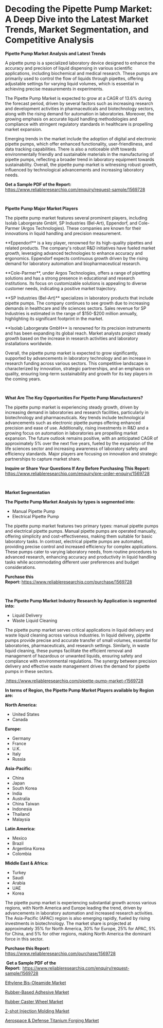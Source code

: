 <p><h1>Decoding the Pipette Pump Market: A Deep Dive into the Latest Market Trends, Market Segmentation, and Competitive Analysis</h1></p><p><strong>Pipette Pump Market Analysis and Latest Trends</strong></p>
<p><p>A pipette pump is a specialized laboratory device designed to enhance the accuracy and precision of liquid dispensing in various scientific applications, including biochemical and medical research. These pumps are primarily used to control the flow of liquids through pipettes, offering adjustable settings for varying liquid volumes, which is essential in achieving precise measurements in experiments.</p><p>The Pipette Pump Market is expected to grow at a CAGR of 13.6% during the forecast period, driven by several factors such as increasing research and development activities in pharmaceuticals and biotechnology sectors, along with the rising demand for automation in laboratories. Moreover, the growing emphasis on accurate liquid handling methodologies and compliance with stringent regulatory standards in healthcare is propelling market expansion. </p><p>Emerging trends in the market include the adoption of digital and electronic pipette pumps, which offer enhanced functionality, user-friendliness, and data tracking capabilities. There is also a noticeable shift towards environmentally friendly and sustainable materials in the manufacturing of pipette pumps, reflecting a broader trend in laboratory equipment towards sustainability. Overall, the pipette pump market is witnessing robust growth, influenced by technological advancements and increasing laboratory needs.</p></p>
<p><strong>Get a Sample PDF of the Report:&nbsp;</strong> <a href="https://www.reliableresearchiq.com/enquiry/request-sample/1569728?utm_campaign=1257&utm_medium=2&utm_source=Github&utm_content=ia&utm_term=14102024&utm_id=pipette-pump">https://www.reliableresearchiq.com/enquiry/request-sample/1569728</a></p>
<p>&nbsp;</p>
<p><strong>Pipette Pump Major Market Players</strong></p>
<p><p>The pipette pump market features several prominent players, including Isolab Laborgerate GmbH, SP Industries (Bel-Art), Eppendorf, and Cole-Parmer (Argos Technologies). These companies are known for their innovations in liquid handling and precision measurement.</p><p>**Eppendorf** is a key player, renowned for its high-quality pipettes and related products. The company's robust R&D initiatives have fueled market growth, leveraging advanced technologies to enhance accuracy and ergonomics. Eppendorf expects continuous growth driven by the rising demand for laboratory automation and biopharmaceutical research.</p><p>**Cole-Parmer**, under Argos Technologies, offers a range of pipetting solutions and has a strong presence in educational and research institutions. Its focus on customizable solutions is appealing to diverse customer needs, indicating a positive market trajectory.</p><p>**SP Industries (Bel-Art)** specializes in laboratory products that include pipette pumps. The company continues to see growth due to increasing demands in healthcare and life sciences sectors. Sales revenue for SP Industries is estimated in the range of $150-$200 million annually, highlighting its significant footprint in the market.</p><p>**Isolab Laborgerate GmbH** is renowned for its precision instruments and has been expanding its global reach. Market analysts project steady growth based on the increase in research activities and laboratory installations worldwide.</p><p>Overall, the pipette pump market is expected to grow significantly, supported by advancements in laboratory technology and an increase in research funding across various sectors. This competitive landscape is characterized by innovation, strategic partnerships, and an emphasis on quality, ensuring long-term sustainability and growth for its key players in the coming years.</p></p>
<p>&nbsp;</p>
<p><strong>What Are The Key Opportunities For Pipette Pump Manufacturers?</strong></p>
<p><p>The pipette pump market is experiencing steady growth, driven by increasing demand in laboratories and research facilities, particularly in biotechnology and pharmaceuticals. Key trends include technological advancements such as electronic pipette pumps offering enhanced precision and ease of use. Additionally, rising investments in R&D and a growing focus on automation in laboratories are propelling market expansion. The future outlook remains positive, with an anticipated CAGR of approximately 5% over the next five years, fueled by the expansion of the life sciences sector and increasing awareness of laboratory safety and efficiency standards. Major players are focusing on innovation and strategic partnerships to capture market share.</p></p>
<p><strong>Inquire or Share Your Questions If Any Before Purchasing This Report:</strong> <a href="https://www.reliableresearchiq.com/enquiry/pre-order-enquiry/1569728?utm_campaign=1257&utm_medium=2&utm_source=Github&utm_content=ia&utm_term=14102024&utm_id=pipette-pump">https://www.reliableresearchiq.com/enquiry/pre-order-enquiry/1569728</a></p>
<p>&nbsp;</p>
<p><strong>Market Segmentation</strong></p>
<p><strong>The Pipette Pump Market Analysis by types is segmented into:</strong></p>
<p><ul><li>Manual Pipette Pump</li><li>Electrical Pipette Pump</li></ul></p>
<p><p>The pipette pump market features two primary types: manual pipette pumps and electrical pipette pumps. Manual pipette pumps are operated manually, offering simplicity and cost-effectiveness, making them suitable for basic laboratory tasks. In contrast, electrical pipette pumps are automated, providing precise control and increased efficiency for complex applications. These pumps cater to varying laboratory needs, from routine procedures to advanced research, enhancing accuracy and productivity in liquid handling tasks while accommodating different user preferences and budget considerations.</p></p>
<p><strong>Purchase this Report:&nbsp;</strong><a href="https://www.reliableresearchiq.com/purchase/1569728?utm_campaign=1257&utm_medium=2&utm_source=Github&utm_content=ia&utm_term=14102024&utm_id=pipette-pump">https://www.reliableresearchiq.com/purchase/1569728</a></p>
<p>&nbsp;</p>
<p><strong>The Pipette Pump Market Industry Research by Application is segmented into:</strong></p>
<p><ul><li>Liquid Delivery</li><li>Waste Liquid Cleaning</li></ul></p>
<p><p>The pipette pump market serves critical applications in liquid delivery and waste liquid cleaning across various industries. In liquid delivery, pipette pumps provide precise and accurate transfer of small volumes, essential for laboratories, pharmaceuticals, and research settings. Similarly, in waste liquid cleaning, these pumps facilitate the efficient removal and management of hazardous or unwanted liquids, ensuring safety and compliance with environmental regulations. The synergy between precision delivery and effective waste management drives the demand for pipette pumps in these sectors.</p></p>
<p><a href="https://www.reliableresearchiq.com/pipette-pump-market-r1569728?utm_campaign=1257&utm_medium=2&utm_source=Github&utm_content=ia&utm_term=14102024&utm_id=pipette-pump">&nbsp;https://www.reliableresearchiq.com/pipette-pump-market-r1569728</a></p>
<p><strong>In terms of Region, the Pipette Pump Market Players available by Region are:</strong></p>
<p>
    <p> <strong> North America: </strong>
        <ul>
            <li>United States</li>
            <li>Canada</li>
        </ul>
        </p> 
    <p> <strong> Europe: </strong>
        <ul>
            <li>Germany</li>
            <li>France</li>
            <li>U.K.</li>
            <li>Italy</li>
            <li>Russia</li>
        </ul>
        </p> 
    <p> <strong> Asia-Pacific: </strong>
        <ul>
            <li>China</li>
            <li>Japan</li>
            <li>South Korea</li>
            <li>India</li>
            <li>Australia</li>
            <li>China Taiwan</li>
            <li>Indonesia</li>
            <li>Thailand</li>
            <li>Malaysia</li>
        </ul>
        </p> 
    <p> <strong> Latin America: </strong>
        <ul>
            <li>Mexico</li>
            <li>Brazil</li>
            <li>Argentina Korea</li>
            <li>Colombia</li>
        </ul>
        </p> 
    <p> <strong> Middle East & Africa: </strong>
        <ul>
            <li>Turkey</li>
            <li>Saudi</li>
            <li>Arabia</li>
            <li>UAE</li>
            <li>Korea</li>
        </ul>
    </p>
    </p>
<p><p>The pipette pump market is experiencing substantial growth across various regions, with North America and Europe leading the trend, driven by advancements in laboratory automation and increased research activities. The Asia-Pacific (APAC) region is also emerging rapidly, fueled by rising investments in biotechnology. The market share is projected at approximately 35% for North America, 30% for Europe, 25% for APAC, 5% for China, and 5% for other regions, making North America the dominant force in this sector.</p></p>
<p><strong>Purchase this Report: </strong><a href="https://www.reliableresearchiq.com/purchase/1569728?utm_campaign=1257&utm_medium=2&utm_source=Github&utm_content=ia&utm_term=14102024&utm_id=pipette-pump">https://www.reliableresearchiq.com/purchase/1569728</a></p>
<p>&nbsp;<strong>Get a Sample PDF of the Report:&nbsp;&nbsp;</strong><a href="https://www.reliableresearchiq.com/enquiry/request-sample/1569728?utm_campaign=1257&utm_medium=2&utm_source=Github&utm_content=ia&utm_term=14102024&utm_id=pipette-pump">https://www.reliableresearchiq.com/enquiry/request-sample/1569728</a></p>
<p><strong></strong></p>
<p><p><a href="https://www.linkedin.com/pulse/ethylene-bis-oleamide-market-research-report-exploring-size-8rytf?trk=public_post_embed_feed-article-content&utm_campaign=1257&utm_medium=2&utm_source=Github&utm_content=ia&utm_term=14102024&utm_id=pipette-pump">Ethylene Bis-Oleamide Market</a></p><p><a href="https://github.com/fendtankandh/Market-Research-Report-List-1/blob/main/rubber-based-adhesive-market.md?utm_campaign=1257&utm_medium=2&utm_source=Github&utm_content=ia&utm_term=14102024&utm_id=pipette-pump">Rubber-Based Adhesive Market</a></p><p><a href="https://github.com/catusaesianou/Market-Research-Report-List-1/blob/main/rubber-caster-wheel-market.md?utm_campaign=1257&utm_medium=2&utm_source=Github&utm_content=ia&utm_term=14102024&utm_id=pipette-pump">Rubber Caster Wheel Market</a></p><p><a href="https://www.linkedin.com/pulse/exploring-2-shot-injection-molding-market-strategic-insights-hrelc?trk=public_post_embed_feed-article-content&utm_campaign=1257&utm_medium=2&utm_source=Github&utm_content=ia&utm_term=14102024&utm_id=pipette-pump">2-shot Injection Molding Market</a></p><p><a href="https://www.linkedin.com/pulse/aerospace-defense-titanium-forging-market-forecast-global-0emze?utm_campaign=1257&utm_medium=2&utm_source=Github&utm_content=ia&utm_term=14102024&utm_id=pipette-pump">Aerospace & Defense Titanium Forging Market</a></p></p>